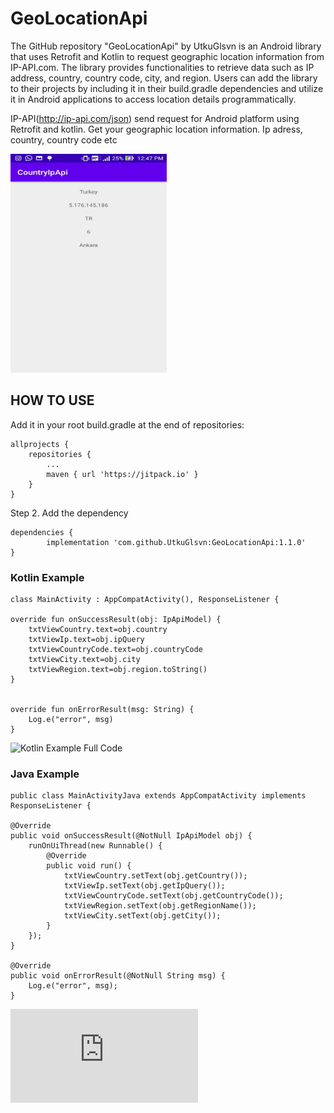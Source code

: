 # GeoLocationApi

The GitHub repository "GeoLocationApi" by UtkuGlsvn is an Android library that uses Retrofit and Kotlin to request geographic location information from IP-API.com. The library provides functionalities to retrieve data such as IP address, country, country code, city, and region. Users can add the library to their projects by including it in their build.gradle dependencies and utilize it in Android applications to access location details programmatically.



IP-API(http://ip-api.com/json) send request  for Android platform using Retrofit and kotlin. Get your geographic location information. Ip adress, country, country code etc

<img src="https://github.com/UtkuGlsvn/GeoLocationApi/blob/master/ExampleApp.jpeg" width="250" height="350">

## HOW TO USE


Add it in your root build.gradle at the end of repositories:

	allprojects {
		repositories {
			...
			maven { url 'https://jitpack.io' }
		}
	}

Step 2. Add the dependency

	dependencies {
	        implementation 'com.github.UtkuGlsvn:GeoLocationApi:1.1.0'
	}


### Kotlin Example

    class MainActivity : AppCompatActivity(), ResponseListener {

    override fun onSuccessResult(obj: IpApiModel) {
        txtViewCountry.text=obj.country
        txtViewIp.text=obj.ipQuery
        txtViewCountryCode.text=obj.countryCode
        txtViewCity.text=obj.city
        txtViewRegion.text=obj.region.toString()
    }


    override fun onErrorResult(msg: String) {
        Log.e("error", msg)
    }
    
![Kotlin Example Full Code](https://github.com/UtkuGlsvn/GeoLocationApi/blob/master/app/src/main/java/com/foxycode/countryipapi/MainActivity.kt "Kotlin Code Example")    

### Java Example


    public class MainActivityJava extends AppCompatActivity implements ResponseListener {
   
    @Override
    public void onSuccessResult(@NotNull IpApiModel obj) {
        runOnUiThread(new Runnable() {
            @Override
            public void run() {
                txtViewCountry.setText(obj.getCountry());
                txtViewIp.setText(obj.getIpQuery());
                txtViewCountryCode.setText(obj.getCountryCode());
                txtViewRegion.setText(obj.getRegionName());
                txtViewCity.setText(obj.getCity());
            }
        });
    }

    @Override
    public void onErrorResult(@NotNull String msg) {
        Log.e("error", msg);
    }
    
    
    
 ![Java Example Full Code](https://github.com/UtkuGlsvn/GeoLocationApi/blob/master/app/src/main/java/com/foxycode/countryipapi/MainActivityJava.java "Java Code Example")    

